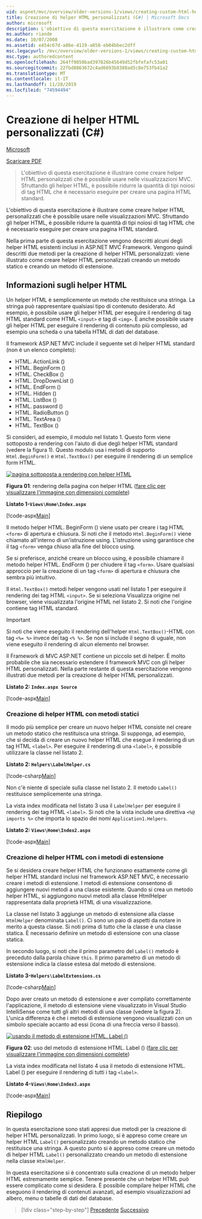 ```yaml
---
uid: aspnet/mvc/overview/older-versions-1/views/creating-custom-html-helpers-cs
title: Creazione di helper HTML personalizzati (C#) | Microsoft Docs
author: microsoft
description: L'obiettivo di questa esercitazione è illustrare come creare helper HTML personalizzati che è possibile usare nelle visualizzazioni MVC. Sfruttando l'helper HTML...
ms.author: riande
ms.date: 10/07/2008
ms.assetid: e454c67d-a86e-4119-a858-eb04bbec2dff
msc.legacyurl: /mvc/overview/older-versions-1/views/creating-custom-html-helpers-cs
msc.type: authoredcontent
ms.openlocfilehash: 264ff9850bad397826b45649d52fbfefafc53a01
ms.sourcegitcommit: 22fbd8863672c4ad6693b8388ad5c8e753fb41a2
ms.translationtype: MT
ms.contentlocale: it-IT
ms.lasthandoff: 11/28/2019
ms.locfileid: "74594494"
---
```

# <a name="creating-custom-html-helpers-c"></a>Creazione di helper HTML personalizzati (C#)

[Microsoft](https://github.com/microsoft)

[Scaricare PDF](https://download.microsoft.com/download/1/1/f/11f721aa-d749-4ed7-bb89-a681b68894e6/ASPNET_MVC_Tutorial_9_CS.pdf)

> L'obiettivo di questa esercitazione è illustrare come creare helper HTML personalizzati che è possibile usare nelle visualizzazioni MVC. Sfruttando gli helper HTML, è possibile ridurre la quantità di tipi noiosi di tag HTML che è necessario eseguire per creare una pagina HTML standard.

L'obiettivo di questa esercitazione è illustrare come creare helper HTML personalizzati che è possibile usare nelle visualizzazioni MVC. Sfruttando gli helper HTML, è possibile ridurre la quantità di tipi noiosi di tag HTML che è necessario eseguire per creare una pagina HTML standard.

Nella prima parte di questa esercitazione vengono descritti alcuni degli helper HTML esistenti inclusi in ASP.NET MVC Framework. Vengono quindi descritti due metodi per la creazione di helper HTML personalizzati: viene illustrato come creare helper HTML personalizzati creando un metodo statico e creando un metodo di estensione.

## <a name="understanding-html-helpers"></a>Informazioni sugli helper HTML

Un helper HTML è semplicemente un metodo che restituisce una stringa. La stringa può rappresentare qualsiasi tipo di contenuto desiderato. Ad esempio, è possibile usare gli helper HTML per eseguire il rendering di tag HTML standard come HTML `<input>` e tag di `<img>`. È anche possibile usare gli helper HTML per eseguire il rendering di contenuto più complesso, ad esempio una scheda o una tabella HTML di dati del database.

Il framework ASP.NET MVC include il seguente set di helper HTML standard (non è un elenco completo):

- HTML. ActionLink ()
- HTML. BeginForm ()
- HTML. CheckBox ()
- HTML. DropDownList ()
- HTML. EndForm ()
- HTML. Hidden ()
- HTML. ListBox ()
- HTML. password ()
- HTML. RadioButton ()
- HTML. TextArea ()
- HTML. TextBox ()

Si consideri, ad esempio, il modulo nel listato 1. Questo form viene sottoposto a rendering con l'aiuto di due degli helper HTML standard (vedere la figura 1). Questo modulo usa i metodi di supporto `Html.BeginForm()` e `Html.TextBox()` per eseguire il rendering di un semplice form HTML.

[![pagina sottoposta a rendering con helper HTML](creating-custom-html-helpers-cs/_static/image2.png)](creating-custom-html-helpers-cs/_static/image1.png)

**Figura 01**: rendering della pagina con helper HTML ([fare clic per visualizzare l'immagine con dimensioni complete](creating-custom-html-helpers-cs/_static/image3.png))

**Listato 1-`Views\Home\Index.aspx`**

[!code-aspx[Main](creating-custom-html-helpers-cs/samples/sample1.aspx)]

Il metodo helper HTML. BeginForm () viene usato per creare i tag HTML `<form>` di apertura e chiusura. Si noti che il metodo `Html.BeginForm()` viene chiamato all'interno di un'istruzione using. L'istruzione using garantisce che il tag `<form>` venga chiuso alla fine del blocco using.

Se si preferisce, anziché creare un blocco using, è possibile chiamare il metodo helper HTML. EndForm () per chiudere il tag `<form>`. Usare qualsiasi approccio per la creazione di un tag `<form>` di apertura e chiusura che sembra più intuitivo.

Il `Html.TextBox()` metodi helper vengono usati nel listato 1 per eseguire il rendering dei tag HTML `<input>`. Se si seleziona Visualizza origine nel browser, viene visualizzata l'origine HTML nel listato 2. Si noti che l'origine contiene tag HTML standard.

> [!IMPORTANT]
> Si noti che viene eseguito il rendering dell'helper `Html.TextBox()`-HTML con tag `<%= %>` invece dei tag `<% %>`. Se non si include il segno di uguale, non viene eseguito il rendering di alcun elemento nel browser.

Il Framework di MVC ASP.NET contiene un piccolo set di helper. È molto probabile che sia necessario estendere il framework MVC con gli helper HTML personalizzati. Nella parte restante di questa esercitazione vengono illustrati due metodi per la creazione di helper HTML personalizzati.

**Listato 2: `Index.aspx Source`**

[!code-aspx[Main](creating-custom-html-helpers-cs/samples/sample2.aspx)]

### <a name="creating-html-helpers-with-static-methods"></a>Creazione di helper HTML con metodi statici

Il modo più semplice per creare un nuovo helper HTML consiste nel creare un metodo statico che restituisca una stringa. Si supponga, ad esempio, che si decida di creare un nuovo helper HTML che esegue il rendering di un tag HTML `<label>`. Per eseguire il rendering di una `<label>`, è possibile utilizzare la classe nel listato 2.

**Listato 2: `Helpers\LabelHelper.cs`**

[!code-csharp[Main](creating-custom-html-helpers-cs/samples/sample3.cs)]

Non c'è niente di speciale sulla classe nel listato 2. Il metodo `Label()` restituisce semplicemente una stringa.

La vista index modificata nel listato 3 usa il `LabelHelper` per eseguire il rendering dei tag HTML `<label>`. Si noti che la vista include una direttiva `<%@ imports %>` che importa lo spazio dei nomi `Application1.Helpers`.

**Listato 2: `Views\Home\Index2.aspx`**

[!code-aspx[Main](creating-custom-html-helpers-cs/samples/sample4.aspx)]

### <a name="creating-html-helpers-with-extension-methods"></a>Creazione di helper HTML con i metodi di estensione

Se si desidera creare helper HTML che funzionano esattamente come gli helper HTML standard inclusi nel framework ASP.NET MVC, è necessario creare i metodi di estensione. I metodi di estensione consentono di aggiungere nuovi metodi a una classe esistente. Quando si crea un metodo helper HTML, si aggiungono nuovi metodi alla classe HtmlHelper rappresentata dalla proprietà HTML di una visualizzazione.

La classe nel listato 3 aggiunge un metodo di estensione alla classe `HtmlHelper` denominata `Label()`. Ci sono un paio di aspetti da notare in merito a questa classe. Si noti prima di tutto che la classe è una classe statica. È necessario definire un metodo di estensione con una classe statica.

In secondo luogo, si noti che il primo parametro del `Label()` metodo è preceduto dalla parola chiave `this`. Il primo parametro di un metodo di estensione indica la classe estesa dal metodo di estensione.

**Listato 3-`Helpers\LabelExtensions.cs`**

[!code-csharp[Main](creating-custom-html-helpers-cs/samples/sample5.cs)]

Dopo aver creato un metodo di estensione e aver compilato correttamente l'applicazione, il metodo di estensione viene visualizzato in Visual Studio IntelliSense come tutti gli altri metodi di una classe (vedere la figura 2). L'unica differenza è che i metodi di estensione vengono visualizzati con un simbolo speciale accanto ad essi (icona di una freccia verso il basso).

[![usando il metodo di estensione HTML. Label ()](creating-custom-html-helpers-cs/_static/image5.png)](creating-custom-html-helpers-cs/_static/image4.png)

**Figura 02**: uso del metodo di estensione HTML. Label () ([fare clic per visualizzare l'immagine con dimensioni complete](creating-custom-html-helpers-cs/_static/image6.png))

La vista index modificata nel listato 4 usa il metodo di estensione HTML. Label () per eseguire il rendering di tutti i tag `<label>`.

**Listato 4-`Views\Home\Index3.aspx`**

[!code-aspx[Main](creating-custom-html-helpers-cs/samples/sample6.aspx)]

## <a name="summary"></a>Riepilogo

In questa esercitazione sono stati appresi due metodi per la creazione di helper HTML personalizzati. In primo luogo, si è appreso come creare un helper HTML `Label()` personalizzato creando un metodo statico che restituisce una stringa. A questo punto si è appreso come creare un metodo di helper HTML `Label()` personalizzato creando un metodo di estensione nella classe `HtmlHelper`.

In questa esercitazione si è concentrato sulla creazione di un metodo helper HTML estremamente semplice. Tenere presente che un helper HTML può essere complicato come si desidera. È possibile compilare helper HTML che eseguono il rendering di contenuti avanzati, ad esempio visualizzazioni ad albero, menu o tabelle di dati del database.

> [!div class="step-by-step"]
> [Precedente](asp-net-mvc-views-overview-cs.md)
> [Successivo](using-the-tagbuilder-class-to-build-html-helpers-cs.md)

